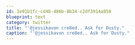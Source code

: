 ```yaml
---
id: 1e91b1fc-cd4b-486b-8b34-c2df3914a858
blueprint: text
category: twitter
title: "'@jessikavon cre8ed.. Ask for Dusty."
caption: "'@jessikavon cre8ed.. Ask for Dusty."
---
```

